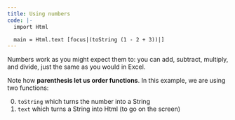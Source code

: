```yaml
---
title: Using numbers
code: |-
  import Html

  main = Html.text [focus|(toString (1 - 2 + 3))|]
---
```


Numbers work as you might expect them to: you can add, subtract, multiply, and divide, just the same as you would in Excel.

Note how **parenthesis let us order functions**. In this example, we are using two functions:

0. `toString` which turns the number into a String
0. `text` which turns a String into Html (to go on the screen)
